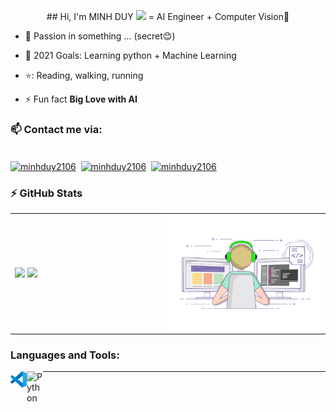 <p align="center">
  ## Hi, I'm MINH DUY <img src="https://media.giphy.com/media/hvRJCLFzcasrR4ia7z/giphy.gif" width="25px">  = AI Engineer + Computer Vision🌻
</p>

- 🔭 Passion in something ... (secret😊)

- 💪 2021 Goals: Learning python + Machine Learning

- ⭐: Reading, walking, running

- ⚡ Fun fact **Big Love with AI**

### 📫 Contact me via:

<p align="left">
<br>
<a href="https://www.facebook.com/profile.php?id=100009789870412" target = 'blank'><img align="center" src="https://cdn.jsdelivr.net/npm/simple-icons@3.0.1/icons/facebook.svg" alt="minhduy2106" height = 30 width="40" color = "white" /></a>&nbsp;
<a href="https://www.linkedin.com/in/duy-le-nguyen-minh-293798218/" target = 'blank'><img align="center" src="https://cdn.jsdelivr.net/npm/simple-icons@3.0.1/icons/linkedin.svg" alt="minhduy2106" height = 30 width="40" color = "white" /></a>&nbsp;
<a href="minhduy.working@gmail.com" target = 'blank'><img align="center" src="https://cdn.jsdelivr.net/npm/simple-icons@3.0.1/icons/gmail.svg" alt="minhduy2106" height = 30 width="40" color = "white"/></a>&nbsp;
</p>


### :zap: GitHub Stats

<table>
<tr>
  <td width="48%">
    <img src="https://github-readme-stats.vercel.app/api?username=minhduy2106&show_icons=true&hide=contribs,issues&hide_border=true" />
    <img src="https://github-readme-stats.vercel.app/api/top-langs/?username=minhduy2106&layout=compact&show_icons=true&hide_border=true" />
  </td>
  <td width="52%"><img alt="gif" align="right" src="./coding-freak.gif"/></td>
</tr>
<table>

### Languages and Tools:

<img align="left" alt="Visual Studio Code" width="26px" src="https://raw.githubusercontent.com/github/explore/80688e429a7d4ef2fca1e82350fe8e3517d3494d/topics/visual-studio-code/visual-studio-code.png" />
<img align="left" alt="Python" width="26px" src="https://upload.wikimedia.org/wikipedia/commons/thumb/0/0a/Python.svg/1200px-Python.svg.png" />

---

